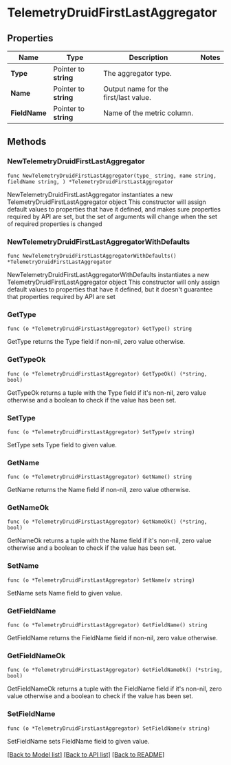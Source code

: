 # TelemetryDruidFirstLastAggregator

## Properties

Name | Type | Description | Notes
------------ | ------------- | ------------- | -------------
**Type** | Pointer to **string** | The aggregator type. | 
**Name** | Pointer to **string** | Output name for the first/last value. | 
**FieldName** | Pointer to **string** | Name of the metric column. | 

## Methods

### NewTelemetryDruidFirstLastAggregator

`func NewTelemetryDruidFirstLastAggregator(type_ string, name string, fieldName string, ) *TelemetryDruidFirstLastAggregator`

NewTelemetryDruidFirstLastAggregator instantiates a new TelemetryDruidFirstLastAggregator object
This constructor will assign default values to properties that have it defined,
and makes sure properties required by API are set, but the set of arguments
will change when the set of required properties is changed

### NewTelemetryDruidFirstLastAggregatorWithDefaults

`func NewTelemetryDruidFirstLastAggregatorWithDefaults() *TelemetryDruidFirstLastAggregator`

NewTelemetryDruidFirstLastAggregatorWithDefaults instantiates a new TelemetryDruidFirstLastAggregator object
This constructor will only assign default values to properties that have it defined,
but it doesn't guarantee that properties required by API are set

### GetType

`func (o *TelemetryDruidFirstLastAggregator) GetType() string`

GetType returns the Type field if non-nil, zero value otherwise.

### GetTypeOk

`func (o *TelemetryDruidFirstLastAggregator) GetTypeOk() (*string, bool)`

GetTypeOk returns a tuple with the Type field if it's non-nil, zero value otherwise
and a boolean to check if the value has been set.

### SetType

`func (o *TelemetryDruidFirstLastAggregator) SetType(v string)`

SetType sets Type field to given value.


### GetName

`func (o *TelemetryDruidFirstLastAggregator) GetName() string`

GetName returns the Name field if non-nil, zero value otherwise.

### GetNameOk

`func (o *TelemetryDruidFirstLastAggregator) GetNameOk() (*string, bool)`

GetNameOk returns a tuple with the Name field if it's non-nil, zero value otherwise
and a boolean to check if the value has been set.

### SetName

`func (o *TelemetryDruidFirstLastAggregator) SetName(v string)`

SetName sets Name field to given value.


### GetFieldName

`func (o *TelemetryDruidFirstLastAggregator) GetFieldName() string`

GetFieldName returns the FieldName field if non-nil, zero value otherwise.

### GetFieldNameOk

`func (o *TelemetryDruidFirstLastAggregator) GetFieldNameOk() (*string, bool)`

GetFieldNameOk returns a tuple with the FieldName field if it's non-nil, zero value otherwise
and a boolean to check if the value has been set.

### SetFieldName

`func (o *TelemetryDruidFirstLastAggregator) SetFieldName(v string)`

SetFieldName sets FieldName field to given value.



[[Back to Model list]](../README.md#documentation-for-models) [[Back to API list]](../README.md#documentation-for-api-endpoints) [[Back to README]](../README.md)


